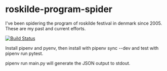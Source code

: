# roskilde-program-spider
I've been spidering the program of roskilde festival in denmark since 2005. These are my past and current efforts.

[![Build Status](https://travis-ci.com/TauPan/roskilde-program-spider.svg?branch=master)](https://travis-ci.com/TauPan/roskilde-program-spider)

Install pipenv and pyenv, then install with pipenv sync --dev and test with pipenv run pytest.

pipenv run main.py will generate the JSON output to stdout.
